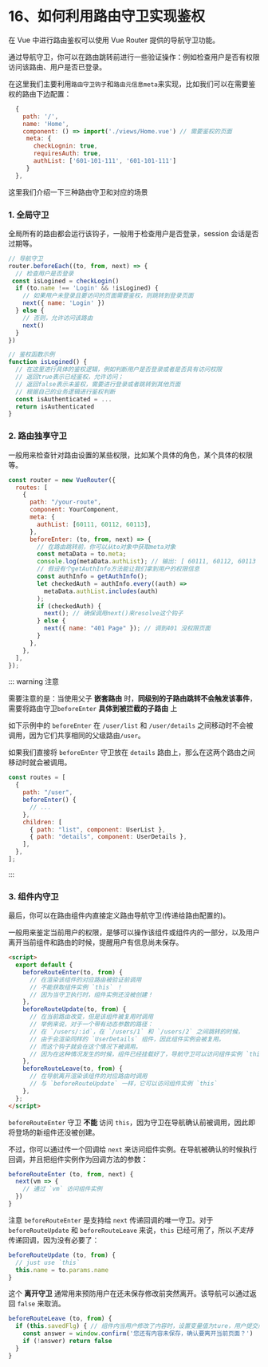 # 16、如何利用路由守卫实现鉴权

在 Vue 中进行路由鉴权可以使用 Vue Router 提供的导航守卫功能。

通过导航守卫，你可以在路由跳转前进行一些验证操作：例如检查用户是否有权限访问该路由、用户是否已登录。

在这里我们主要利用`路由守卫钩子`和`路由元信息meta`来实现，比如我们可以在需要鉴权的路由下边配置：

```js
  {
    path: '/',
    name: 'Home',
    component: () => import('./views/Home.vue') // 需要鉴权的页面
     meta: {
       checkLognin: true,
       requiresAuth: true,
       authList: ['601-101-111', '601-101-111']
     }
  },
```

这里我们介绍一下三种路由守卫和对应的场景

### 1. 全局守卫

全局所有的路由都会运行该钩子，一般用于检查用户是否登录，session 会话是否过期等。

```js
// 导航守卫
router.beforeEach((to, from, next) => {
  // 检查用户是否登录
 const isLogined = checkLogin()
  if (to.name !== 'Login' && !isLogined) {
    // 如果用户未登录且要访问的页面需要鉴权，则跳转到登录页面
    next({ name: 'Login' })
  } else {
    // 否则，允许访问该路由
    next()
  }
})

// 鉴权函数示例
function isLogined() {
  // 在这里进行具体的鉴权逻辑，例如判断用户是否登录或者是否具有访问权限
  // 返回true表示已经鉴权，允许访问；
  // 返回false表示未鉴权，需要进行登录或者跳转到其他页面
  // 根据自己的业务逻辑进行鉴权判断
  const isAuthenticated = ...
  return isAuthenticated
}

```

### 2. 路由独享守卫

一般用来检查针对路由设置的某些权限，比如某个具体的角色，某个具体的权限等。

```js
const router = new VueRouter({
  routes: [
    {
      path: "/your-route",
      component: YourComponent,
      meta: {
        authList: [60111, 60112, 60113],
      },
      beforeEnter: (to, from, next) => {
        // 在路由跳转前，你可以从to对象中获取meta对象
        const metaData = to.meta;
        console.log(metaData.authList); // 输出: [ 60111, 60112, 60113 ]
        // 假设有个getAuthInfo方法能让我们拿到用户的权限信息
        const authInfo = getAuthInfo();
        let checkedAuth = authInfo.every((auth) =>
          metaData.authList.includes(auth)
        );
        if (checkedAuth) {
          next(); // 确保调用next()来resolve这个钩子
        } else {
          next({ name: "401 Page" }); // 调到401 没权限页面
        }
      },
    },
  ],
});
```

::: warning 注意

需要注意的是：当使用父子 **嵌套路由** 时，**同级别的子路由跳转不会触发该事件**，需要将路由守卫`beforeEnter` **具体到被拦截的子路由** 上

如下示例中的 `beforeEnter` 在 `/user/list` 和 `/user/details` 之间移动时不会被调用，因为它们共享相同的父级路由`/user`。

如果我们直接将 `beforeEnter` 守卫放在 `details` 路由上，那么在这两个路由之间移动时就会被调用。

```js
const routes = [
  {
    path: "/user",
    beforeEnter() {
      // ...
    },
    children: [
      { path: "list", component: UserList },
      { path: "details", component: UserDetails },
    ],
  },
];
```

:::

### 3. 组件内守卫

最后，你可以在路由组件内直接定义路由导航守卫(传递给路由配置的)。

一般用来鉴定当前用户的权限，是够可以操作该组件或组件内的一部分，以及用户离开当前组件和路由的时候，提醒用户有信息尚未保存。

```html
<script>
  export default {
    beforeRouteEnter(to, from) {
      // 在渲染该组件的对应路由被验证前调用
      // 不能获取组件实例 `this` ！
      // 因为当守卫执行时，组件实例还没被创建！
    },
    beforeRouteUpdate(to, from) {
      // 在当前路由改变，但是该组件被复用时调用
      // 举例来说，对于一个带有动态参数的路径：
      // 在 `/users/:id`，在 `/users/1` 和 `/users/2` 之间跳转的时候，
      // 由于会渲染同样的 `UserDetails` 组件，因此组件实例会被复用。
      // 而这个钩子就会在这个情况下被调用。
      // 因为在这种情况发生的时候，组件已经挂载好了，导航守卫可以访问组件实例 `this`
    },
    beforeRouteLeave(to, from) {
      // 在导航离开渲染该组件的对应路由时调用
      // 与 `beforeRouteUpdate` 一样，它可以访问组件实例 `this`
    },
  };
</script>
```

`beforeRouteEnter` 守卫 **不能** 访问 `this`，因为守卫在导航确认前被调用，因此即将登场的新组件还没被创建。

不过，你可以通过传一个回调给 `next` 来访问组件实例。在导航被确认的时候执行回调，并且把组件实例作为回调方法的参数：

```js
beforeRouteEnter (to, from, next) {
  next(vm => {
    // 通过 `vm` 访问组件实例
  })
}
```

注意 `beforeRouteEnter` 是支持给 `next` 传递回调的唯一守卫。对于 `beforeRouteUpdate` 和 `beforeRouteLeave` 来说，`this` 已经可用了，所以*不支持* 传递回调，因为没有必要了：

```js
beforeRouteUpdate (to, from) {
  // just use `this`
  this.name = to.params.name
}
```

这个 **离开守卫** 通常用来预防用户在还未保存修改前突然离开。该导航可以通过返回 `false` 来取消。

```js
beforeRouteLeave (to, from) {
  if (this.savedFlg) { // 组件内当用户修改了内容时，设置变量值为ture，用户提交后改为false
    const answer = window.confirm('您还有内容未保存，确认要离开当前页面？')
    if (!answer) return false
  }
}
```
